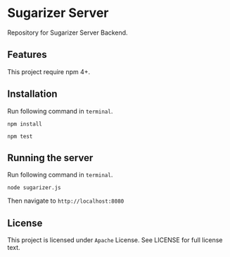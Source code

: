 # Sugarizer Server

Repository for Sugarizer Server Backend.

## Features

This project require npm 4+.

## Installation

Run following command in `terminal`.

    npm install

    npm test

## Running the server

Run following command in `terminal`.

    node sugarizer.js

Then navigate to `http://localhost:8080`

## License

This project is licensed under `Apache` License. See LICENSE for full license text.
